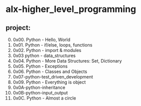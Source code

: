 # alx-higher_level_programming

## project:

0. 0x00. Python - Hello, World
1. 0x01. Python - if/else, loops, functions
2. 0x02. Python - import & modules
3. 0x03 python - data_structures
4. 0x04. Python - More Data Structures: Set, Dictionary
5. 0x05. Python - Exceptions
6. 0x06. Python - Classes and Objects
7. 0x07-python-test_driven_development
8. 0x09. Python - Everything is object
9. 0x0A-python-inheritance
10. 0x0B-python-input_output
11. 0x0C. Python - Almost a circle
